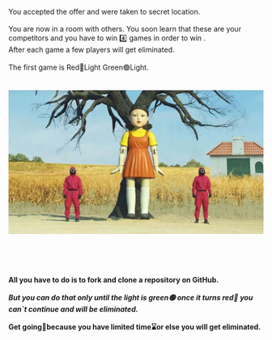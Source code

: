 You accepted the offer and were taken to secret location.<br/>
<br/>
You are now in a room with others.
You soon learn that these are your competitors and you have to win 4️⃣ games in order to win .<br/>
After each game a few players will get eliminated.
<br/>
<br/>
The first game is Red🔴Light Green🟢Light.
<br/>
<br/>




![Round 1](https://github.com/shreyan55/assets/blob/main/WhatsApp%20Image%202022-01-22%20at%2012.10.22.jpeg)





<br/>
<br/>
<br/>

<b> All you have to do is to <b> fork and clone a repository on GitHub</b>.<br/>
<br/>
*But you can do that only until the light is green🟢 once it turns red🔴 you can`t continue and will be eliminated.*<br/>
<br/>
Get going🎢because you have limited time⌛or else you will get eliminated.
